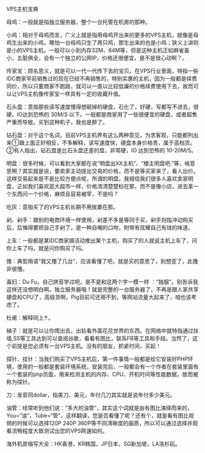 VPS主机宝典

母鸡：一般就是指独立服务器，整个一台托管在机房的那种。

小鸡：相对于母鸡而言，广义上就是指用母鸡开出来的更多的VPS主机，就像是母鸡生出来的小鸡，哪怕一台母鸡只生了两只鸡，那生出来的也是小鸡；狭义上讲则是小的VPS主机。一般可以小到内存32M、64M等，但是这种主机正如麻雀虽小，五脏俱全，会有一个独立的公网IP，价格还很便宜，是不是很心动啊？。

传家宝：顾名思义，就是可以一代一代传下去的宝贝。在VPS行业里面，特指一些IDC商家早前销售过的现在已经不再销售的，特别实惠的主机，因为一般都是续费同价，所以只要商家不跑路，就可以一直以比较低廉的价格续费使用下去，故而可以让VPS主机像传家宝一样具有一定的收藏升值。

石头盘：意指那些读写速度慢得想砸掉的硬盘，石化了，好硬，写都写不进去，很硬，IO达到恐怖的 30M/S 以下。一般都是商家用了一些很便宜的硬盘，或者超售严重而导致。买到这种机子，我也是醉了。

钻石盘：对于这个名词，目前VPS主机界有这么两种意见，为求客观，只能都列出来①跟上面正好相反，不多解释，读写速度快，硬盘本身价格贵，属于高档货。②有人指出，钻石盘是比石头盘还差的盘，非常硬，IO 达到恐怖的 10-20M/S。

明盘：很多时候，可以看到大家都在说“明盘出XX主机”、“楼主明盘吧.”等，啥意思啊？其实就是说，要卖家主动提出交易的价格，而不是等买家来了，看人出价。这样交易起来是不是比较方便点呢，所谓的明盘。我相信我们很多人喜欢卖家明盘，正如我们喜欢逛大超市一样，价格清清楚楚标在那，而不是像小店，进去拿一个东西问一个价格，麻烦且容易被宰，不是吗？

吃灰：意指买了的VPS主机长期不用放置在那。

剁、剁手：跟别的电商环境一样使用，剁差不多是等同于买，剁手则指冲动购买后，后悔得要把自己手剁了。是一种自嘲的口吻，附带有炫耀自己有钱的味道。

上车：一般都是某IDC商家搞活动推出某个主机，购买了的人就说主机上车了，问你上车了吗，就是问你购买了吗。

撸：典型用语“我又撸了几台”，应该看懂了吧，就是买的意思了，别想歪了，此撸非彼撸。

毒妇：Du Fu。自己拼音学过吧，是不是和这两个字一模一样 ：“独服”。别告诉我这样还没想明白啊。独立服务器哦！就是完整的一台服务器了，不再是跟人家共享硬盘和CPU了，高级货啊，Pig目前可还用不到，等网站流量大起来了，咱也该考虑了。

杜甫：解释同上↑。

梯子：就是可以让你爬出去，出轨看外面花花世界的东西。在网络中就特指通过扶墙,SS等工具达到可以查阅谷歌，看看有图比，联系FB等工具和手段。当然了，这个前提是您必须有一台VPS主机。没有的朋友，抓紧时间，买起！

探针、挂针：当我们购买了VPS主机后，第一件事情一般都是给它安装好PHP环境，使用的一般都是套装环境系统，安装完后，一般都会有一个作者在套装里面有一个套装的php页面，用来检测主机的内存、CPU、开机时间等性能数据，故而被称为探针。

刀：发音同dollar，指美刀、美元，年付几刀其实就是说年付多少美元。

油管：经常听到他们说：“多大的油管”，其实这个词就是由有图比演绎而来的，You=“油”，Tube=“管”，这样翻译，您是否看懂了呢？还有个，就是看有图比视频的时候可以选择120P 240P 360P等不同清晰度的画质，所以可以通过选择并观看流畅程度大致测试出您的VPS网速如何。

海外机房缩写大全：HK香港，KR韩国，JP日本，SG新加坡，LA洛杉矶。
